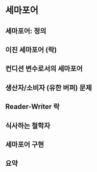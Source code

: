 # 세마포어

## 세마포어: 정의

## 이진 세마포어 (락)

## 컨디션 변수로서의 세마포어

## 생산자/소비자 (유한 버퍼) 문제

## Reader-Writer 락

## 식사하는 철학자

## 세마포어 구현

## 요약
